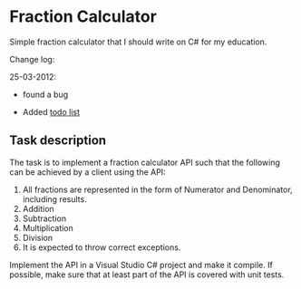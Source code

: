 ﻿Fraction Calculator
===================

Simple fraction calculator that I should write on C# for my education. 

Change log:

25-03-2012:

+ found a bug

+ Added [todo list](Fraction-Calculator/TODO.markdown)

Task description
----------------

The task is to implement a fraction calculator API such that the following can be achieved by a client using the API:

1.	All fractions are represented in the form of Numerator and Denominator, including results.
2.	Addition
3.	Subtraction
4.	Multiplication
5.	Division
6.	It is expected to throw correct exceptions.


Implement the API in a Visual Studio C# project and make it compile. If possible, make sure that at least part of the API is covered with unit tests. 
